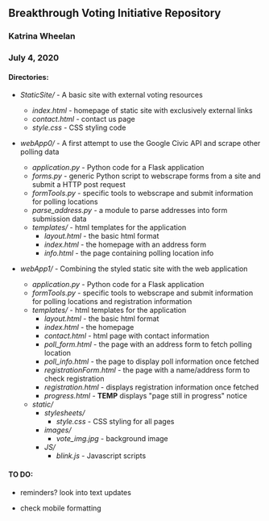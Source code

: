 ## Breakthrough Voting Initiative Repository

### Katrina Wheelan
### July 4, 2020

#### Directories:

* *StaticSite/* - A basic site with external voting resources
  * *index.html* - homepage of static site with exclusively external links
  * *contact.html* - contact us page
  * *style.css* - CSS styling code
	
* *webApp0/* - A first attempt to use the Google Civic API and scrape other polling data
  * *application.py* - Python code for a Flask application
  * *forms.py* - generic Python script to webscrape forms from a site and submit a HTTP post request
  * *formTools.py* - specific tools to webscrape and submit information for polling locations
  * *parse_address.py* - a module to parse addresses into form submission data
  * *templates/* - html templates for the application
    * *layout.html* - the basic html format
    * *index.html* - the homepage with an address form
    * *info.html* - the page containing polling location info
	
* *webApp1/* - Combining the styled static site with the web application
  * *application.py* - Python code for a Flask application
  * *formTools.py* - specific tools to webscrape and submit information for polling locations and registration information
  * *templates/* - html templates for the application
    * *layout.html* - the basic html format
    * *index.html* - the homepage
    * *contact.html* - html page with contact information
    * *poll_form.html* - the page with an address form to fetch polling location
    * *poll_info.html* - the page to display poll information once fetched
    * *registrationForm.html* - the page with a name/address form to check registration
    * *registration.html* - displays registration information once fetched
    * *progress.html* - **TEMP** displays "page still in progress" notice
  * *static/*
     * *stylesheets/*
       * *style.css* - CSS styling for all pages
     * *images/*
       * *vote_img.jpg* - background image
     * *JS/*
       * *blink.js* - Javascript scripts

#### TO DO:

 - reminders? look into text updates

 - check mobile formatting



